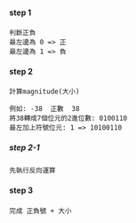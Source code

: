 #### step 1
```
判斷正負
最左邊為 0 => 正
最左邊為 1 => 負
```

#### step 2
```
計算magnitude(大小)
```
```
例如: -38  正數  38
將38轉成7個位元的2進位數: 0100110
最左加上符號位元: 1 => 10100110 
```
##### step 2-1
```
先執行反向運算
```

#### step 3
```
完成 正負號 + 大小
```
